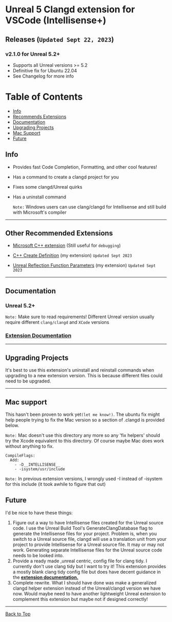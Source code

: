 
# Unreal 5 Clangd extension for VSCode (Intellisense+)

## Releases (`Updated Sept 22, 2023`)
### v2.1.0 for Unreal **5.2+**
   * Supports all Unreal versions >= 5.2
   * Definitive fix for Ubuntu 22.04
   * See Changelog for more info
 

# Table of Contents
- [Info](#info)
- [Recommends Extensions](#other-recommended-extensions)
- [Documentation](#documentation)
- [Upgrading Projects](#upgrading-projects)
- [Mac Support](#mac-support)
- [Future](#future)

## Info

* Provides fast Code Completion, Formatting, and other cool features!

* Has a command to create a clangd project for you
  
* Fixes some clangd/Unreal quirks

* Has a uninstall command

  `Note:` Windows users can use clang/clangd for Intellisense and still build with Microsoft's compiler

---
## Other Recommended Extensions
* [Microsoft C++ extension](https://marketplace.visualstudio.com/items?itemName=ms-vscode.cpptools) (Still useful for `debugging`)
 
* [C++ Create Definition](https://github.com/boocs/cpp-create-definition) (my extension) `Updated Sept 2023`

* [Unreal Reflection Function Parameters](https://github.com/boocs/UE-Reflection-Func-Params) (my extension) `Updated Sept 2023`

---
## Documentation
### Unreal 5.2+
`Note:` Make sure to read requirements! Different Unreal version usually require different `clang/clangd` and `XCode` versions
### [**Extension Documentation**](https://github.com/boocs/unreal-clangd/tree/v2#readme)

---
## Upgrading Projects
It's best to use this extension's uninstall and reinstall commands when upgrading to a new extension version. This is because different files could need to be upgraded.

---
## Mac support
This hasn't been proven to work yet`(let me know!)`. The ubuntu fix might help people trying to fix the Mac version so a section of .clangd is provided below.

`Note:` Mac doesn't use this directory any more so any 'fix helpers' should try the Xcode equivalent to this directory. Of course maybe Mac does work without anything to fix. 
```
CompileFlags:
  Add:
    - -D__INTELLISENSE__
    - -isystem/usr/include
```
`Note:` In previous extension versions, I wrongly used -I instead of -isystem for this include (it took awhile to figure that out)

## Future
I'd be nice to have these things:

1. Figure out a way to have Intellisense files created for the Unreal source code. I use the Unreal Build Tool's GenerateClangDatabase flag to generate the Intellisense files for your project. Problem is, when you switch to a Unreal source file, clangd will use a translation unit from your project to provide Intellisense for a Unreal source file. It may or may not work. Generating separate Intellisense files for the Unreal source code needs to be looked into.
2. Provide a ready made ,unreal centric, config file for clang tidy. I currently don't use clang tidy but I want to try it! This extension provides a mostly blank clang tidy config file but does have decent guidance in the [**extension documentation.**](https://github.com/boocs/unreal-clangd/tree/v2#readme)
3. Complete rewrite. What I should have done was make a generalized clangd helper extension instead of the Unreal/clangd version we have now. Would maybe need to have another lightweight Unreal extension to complement this extension but maybe not if designed correctly!

---
[Back to Top](#unreal-5-clangd-extension-for-vscode-intellisense)